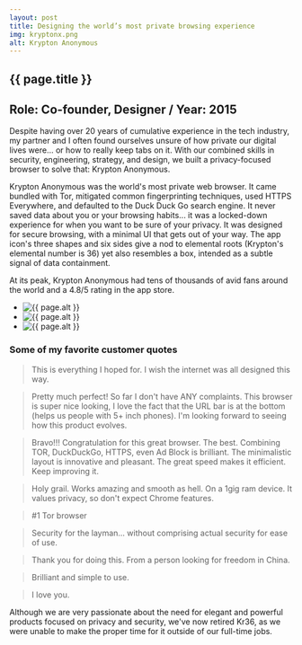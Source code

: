 ```yaml
---
layout: post
title: Designing the world’s most private browsing experience
img: kryptonx.png
alt: Krypton Anonymous
---
```

<section>
  <h1>{{ page.title }}</h1>
  <h2>Role: Co-founder, Designer / Year: 2015</h2>
  <p>Despite having over 20 years of cumulative experience in the tech industry, my partner and I often found ourselves unsure of how private our digital lives were... or how to really keep tabs on it. With our combined skills in security, engineering, strategy, and design, we built a privacy-focused browser to solve that: Krypton Anonymous.</p>
  <p>Krypton Anonymous was the world's most private web browser. It came bundled with Tor, mitigated common fingerprinting techniques, used HTTPS Everywhere, and defaulted to the Duck Duck Go search engine. It never saved data about you or your browsing habits... it was a locked-down experience for when you want to be sure of your privacy. It was designed for secure browsing, with a minimal UI that gets out of your way. The app icon's three shapes and six sides give a nod to elemental roots (Krypton's elemental number is 36) yet also resembles a box, intended as a subtle signal of data containment.</p>
  <p>At its peak, Krypton Anonymous had tens of thousands of avid fans around the world and a 4.8/5 rating in the app store.</p>
</section>

<ul class="grid fade" id="grid">
  <li><img src="{{ site.url }}/img/work/kryptonx.png" alt="{{ page.alt }}" /></li>
  <li><img src="{{ site.url }}/img/work/kryptonx-marketing.png" alt="{{ page.alt }}" /></li>
  <li><img src="{{ site.url }}/img/work/kryptonx-privacymanifesto.png" alt="{{ page.alt }}" /></li>
</ul>
  
<section>    
  <h3>Some of my favorite customer quotes</h3>
  <blockquote>This is everything I hoped for. I wish the internet was all designed this way.</blockquote>
  <blockquote>Pretty much perfect! So far I don't have ANY complaints. This browser is super nice looking, I love the fact that the URL bar is at the bottom (helps us people with 5+ inch phones). I'm looking forward to seeing how this product evolves.</blockquote>
  <blockquote>Bravo!!! Congratulation for this great browser. The best. Combining TOR, DuckDuckGo, HTTPS, even Ad Block is brilliant. The minimalistic layout is innovative and pleasant. The great speed makes it efficient. Keep improving it.</blockquote>
  <blockquote>Holy grail. Works amazing and smooth as hell. On a 1gig ram device. It values privacy, so don't expect Chrome features.</blockquote>
  <blockquote>#1 Tor browser</blockquote>
  <blockquote>Security for the layman… without comprising actual security for ease of use.</blockquote>
  <blockquote>Thank you for doing this. From a person looking for freedom in China.</blockquote>
  <blockquote>Brilliant and simple to use.</blockquote>
  <blockquote>I love you.</blockquote>

  <p>Although we are very passionate about the need for elegant and powerful products focused on privacy and security, we've now retired Kr36, as we were unable to make the proper time for it outside of our full-time jobs.</p>
</section>
